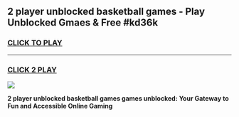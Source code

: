 
## 2 player unblocked basketball games - Play Unblocked Gmaes & Free #kd36k
<h3>
<a href="https://news.freeplayer.one?title=2_player_unblocked_basketball_games&ref=03M">CLICK TO PLAY</a></h3>
<hr>

<h3>
<a href="https://news.freeplayer.one?title=2_player_unblocked_basketball_games&ref=03M">CLICK 2 PLAY</a>
  
</h3>

<a href="https://news.freeplayer.one?title=2_player_unblocked_basketball_games&ref=03M"><img src="https://clearcache.store/games.png"></a>


**2 player unblocked basketball games games unblocked: Your Gateway to Fun and Accessible Online Gaming**
